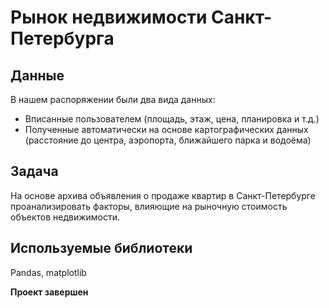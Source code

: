 # Рынок недвижимости Санкт-Петербурга
## Данные
В нашем распоряжении были два вида данных:
* Вписанные пользователем (площадь, этаж, цена, планировка и т.д.)
* Полученные автоматически на основе картографических данных (расстояние до центра, аэропорта, ближайшего парка и водоёма)

## Задача
На основе архива объявления о продаже квартир в Санкт-Петербурге проанализировать факторы, влияющие на рыночную стоимость объектов недвижимости.
## Используемые библиотеки
Pandas, matplotlib

**Проект завершен**
